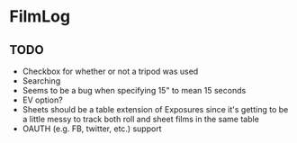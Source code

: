 FilmLog
=======

TODO
----
 - Checkbox for whether or not a tripod was used
 - Searching
 - Seems to be a bug when specifying 15" to mean 15 seconds
 - EV option?
 - Sheets should be a table extension of Exposures since it's getting
   to be a little messy to track both roll and sheet films in the 
   same table
 - OAUTH (e.g. FB, twitter, etc.) support
